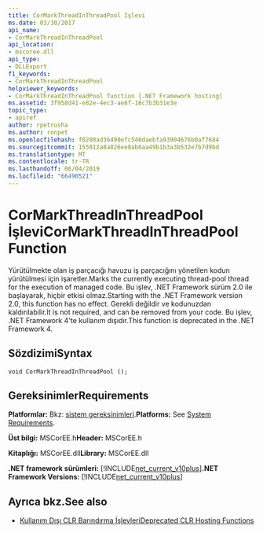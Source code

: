 ```yaml
---
title: CorMarkThreadInThreadPool İşlevi
ms.date: 03/30/2017
api_name:
- CorMarkThreadInThreadPool
api_location:
- mscoree.dll
api_type:
- DLLExport
f1_keywords:
- CorMarkThreadInThreadPool
helpviewer_keywords:
- CorMarkThreadInThreadPool function [.NET Framework hosting]
ms.assetid: 3f958d41-e82e-4ec3-ae6f-16c7b3b31e3e
topic_type:
- apiref
author: rpetrusha
ms.author: ronpet
ms.openlocfilehash: f0200ad36490efc546daebfa93904676b0af7684
ms.sourcegitcommit: 155012a8a826ee8ab6aa49b1b3a3b532e7b7d9bd
ms.translationtype: MT
ms.contentlocale: tr-TR
ms.lasthandoff: 06/04/2019
ms.locfileid: "66490521"
---
```

# <a name="cormarkthreadinthreadpool-function"></a><span data-ttu-id="51171-102">CorMarkThreadInThreadPool İşlevi</span><span class="sxs-lookup"><span data-stu-id="51171-102">CorMarkThreadInThreadPool Function</span></span>
<span data-ttu-id="51171-103">Yürütülmekte olan iş parçacığı havuzu iş parçacığını yönetilen kodun yürütülmesi için işaretler.</span><span class="sxs-lookup"><span data-stu-id="51171-103">Marks the currently executing thread-pool thread for the execution of managed code.</span></span> <span data-ttu-id="51171-104">Bu işlev, .NET Framework sürüm 2.0 ile başlayarak, hiçbir etkisi olmaz.</span><span class="sxs-lookup"><span data-stu-id="51171-104">Starting with the .NET Framework version 2.0, this function has no effect.</span></span> <span data-ttu-id="51171-105">Gerekli değildir ve kodunuzdan kaldırılabilir.</span><span class="sxs-lookup"><span data-stu-id="51171-105">It is not required, and can be removed from your code.</span></span> <span data-ttu-id="51171-106">Bu işlev, .NET Framework 4'te kullanım dışıdır.</span><span class="sxs-lookup"><span data-stu-id="51171-106">This function is deprecated in the .NET Framework 4.</span></span>  
  
## <a name="syntax"></a><span data-ttu-id="51171-107">Sözdizimi</span><span class="sxs-lookup"><span data-stu-id="51171-107">Syntax</span></span>  
  
```  
void CorMarkThreadInThreadPool ();  
```  
  
## <a name="requirements"></a><span data-ttu-id="51171-108">Gereksinimler</span><span class="sxs-lookup"><span data-stu-id="51171-108">Requirements</span></span>  
 <span data-ttu-id="51171-109">**Platformlar:** Bkz: [sistem gereksinimleri](../../../../docs/framework/get-started/system-requirements.md).</span><span class="sxs-lookup"><span data-stu-id="51171-109">**Platforms:** See [System Requirements](../../../../docs/framework/get-started/system-requirements.md).</span></span>  
  
 <span data-ttu-id="51171-110">**Üst bilgi:** MSCorEE.h</span><span class="sxs-lookup"><span data-stu-id="51171-110">**Header:** MSCorEE.h</span></span>  
  
 <span data-ttu-id="51171-111">**Kitaplığı:** MSCorEE.dll</span><span class="sxs-lookup"><span data-stu-id="51171-111">**Library:** MSCorEE.dll</span></span>  
  
 <span data-ttu-id="51171-112">**.NET framework sürümleri:** [!INCLUDE[net_current_v10plus](../../../../includes/net-current-v10plus-md.md)]</span><span class="sxs-lookup"><span data-stu-id="51171-112">**.NET Framework Versions:** [!INCLUDE[net_current_v10plus](../../../../includes/net-current-v10plus-md.md)]</span></span>  
  
## <a name="see-also"></a><span data-ttu-id="51171-113">Ayrıca bkz.</span><span class="sxs-lookup"><span data-stu-id="51171-113">See also</span></span>

- [<span data-ttu-id="51171-114">Kullanım Dışı CLR Barındırma İşlevleri</span><span class="sxs-lookup"><span data-stu-id="51171-114">Deprecated CLR Hosting Functions</span></span>](../../../../docs/framework/unmanaged-api/hosting/deprecated-clr-hosting-functions.md)
